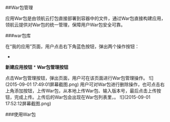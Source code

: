 ##War包管理

应用War包是由领航云打包直接部署到容器中的文件，通过War包直接构建应用，领航云提供对War包的统一管理，保障用户War包安全可靠。

###war包库

在“我的应用”页面，用户点击右下角蓝色按钮，弹出两个操作按钮：

* 
**新建应用按钮**
* 
**War包管理按钮**



点击War包管理按钮，弹出页面，用户可在该页面进行War包管理操作。
![](2015-09-01 17:49:01屏幕截图.png)
用户可对War包进行删除操作，也可点击右上角添加按钮，上传War包，从本地上传War包、输入版本号，最后点击上传按钮，完成上传。上传后的War包会出现在War包列表里，。
![](2015-09-01 17:52:12屏幕截图.png)

###使用War包